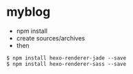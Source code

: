 # myblog

- npm install
- create sources/archives
- then
```shell
$ npm install hexo-renderer-jade --save
$ npm install hexo-renderer-sass --save
```
